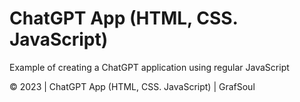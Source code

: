 # ChatGPT App (HTML, CSS. JavaScript)

Example of creating a ChatGPT application using regular JavaScript

© 2023 | ChatGPT App (HTML, CSS. JavaScript) | GrafSoul
